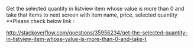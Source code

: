 Get the selected quantity in listview item whose value is more than 0 and take that items to next screen with item name, price, selected quantity
**Please check below link :

http://stackoverflow.com/questions/35956234/get-the-selected-quantity-in-listview-item-whose-value-is-more-than-0-and-take-t
